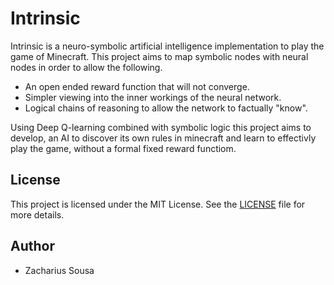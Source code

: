 # Intrinsic

Intrinsic is a neuro-symbolic artificial intelligence implementation to play the game of Minecraft.
This project aims to map symbolic nodes with neural nodes in order to allow the following.
- An open ended reward function that will not converge.
- Simpler viewing into the inner workings of the neural network.
- Logical chains of reasoning to allow the network to factually "know".

Using Deep Q-learning combined with symbolic logic this project aims to develop,
an AI to discover its own rules in minecraft and learn to effectivly play the game,
without a formal fixed reward functiom.

## License

This project is licensed under the MIT License. See the [LICENSE](LICENSE) file for more details.

## Author

- Zacharius Sousa


